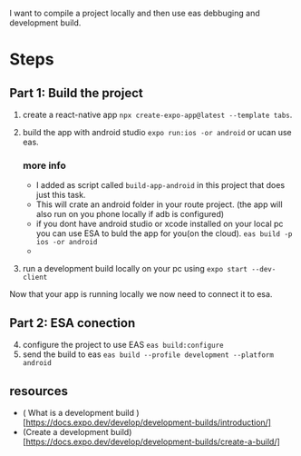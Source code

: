 I want to compile a project locally and then use eas debbuging and development build.

# Steps

## Part 1: Build the project

1. create a react-native app `npx create-expo-app@latest --template tabs`.
2. build the app with android studio `expo run:ios -or android` or ucan use eas.

   ### more info

   - I added as script called `build-app-android` in this project that does just this task.
   - This will crate an android folder in your route project. (the app will also run on you phone locally if adb is configured)
   - if you dont have android studio or xcode installed on your local pc you can use ESA to buld the app for you(on the cloud). `eas build -p ios -or android`
   -

3. run a development build locally on your pc using `expo start --dev-client`

Now that your app is running locally we now need to connect it to esa.

## Part 2: ESA conection

4. configure the project to use EAS `eas build:configure `
5. send the build to eas `eas build --profile development --platform android`

## resources

- ( What is a development build )[https://docs.expo.dev/develop/development-builds/introduction/]
- (Create a development build)[https://docs.expo.dev/develop/development-builds/create-a-build/]
